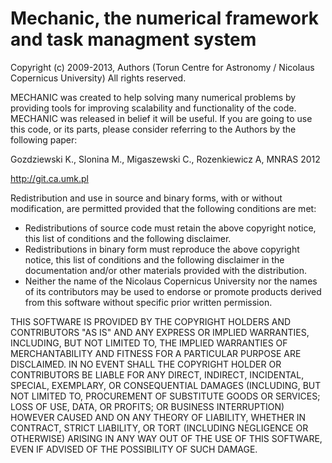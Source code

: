 Mechanic, the numerical framework and task managment system
===========================================================

Copyright (c) 2009-2013, Authors (Torun Centre for Astronomy / Nicolaus Copernicus University)
All rights reserved.

MECHANIC was created to help solving many numerical problems by providing
tools for improving scalability and functionality of the code. MECHANIC was
released in belief it will be useful. If you are going to use this code, or
its parts, please consider referring to the Authors by the following paper:

Gozdziewski K., Slonina M., Migaszewski C., Rozenkiewicz A, MNRAS 2012

http://git.ca.umk.pl

Redistribution and use in source and binary forms,
with or without modification, are permitted provided
that the following conditions are met:

- Redistributions of source code must retain the above copyright notice,
  this list of conditions and the following disclaimer.
- Redistributions in binary form must reproduce the above copyright notice,
  this list of conditions and the following disclaimer in the documentation
  and/or other materials provided with the distribution.
- Neither the name of the Nicolaus Copernicus University nor the names of
  its contributors may be used to endorse or promote products derived from
  this software without specific prior written permission.

THIS SOFTWARE IS PROVIDED BY THE COPYRIGHT HOLDERS AND CONTRIBUTORS "AS IS"
AND ANY EXPRESS OR IMPLIED WARRANTIES, INCLUDING, BUT NOT LIMITED TO, THE
IMPLIED WARRANTIES OF MERCHANTABILITY AND FITNESS FOR A PARTICULAR PURPOSE
ARE DISCLAIMED. IN NO EVENT SHALL THE COPYRIGHT HOLDER OR CONTRIBUTORS BE
LIABLE FOR ANY DIRECT, INDIRECT, INCIDENTAL, SPECIAL, EXEMPLARY, OR
CONSEQUENTIAL DAMAGES (INCLUDING, BUT NOT LIMITED TO, PROCUREMENT OF
SUBSTITUTE GOODS OR SERVICES; LOSS OF USE, DATA, OR PROFITS; OR BUSINESS
INTERRUPTION) HOWEVER CAUSED AND ON ANY THEORY OF LIABILITY, WHETHER IN
CONTRACT, STRICT LIABILITY, OR TORT (INCLUDING NEGLIGENCE OR OTHERWISE)
ARISING IN ANY WAY OUT OF THE USE OF THIS SOFTWARE, EVEN IF ADVISED OF THE
POSSIBILITY OF SUCH DAMAGE.


